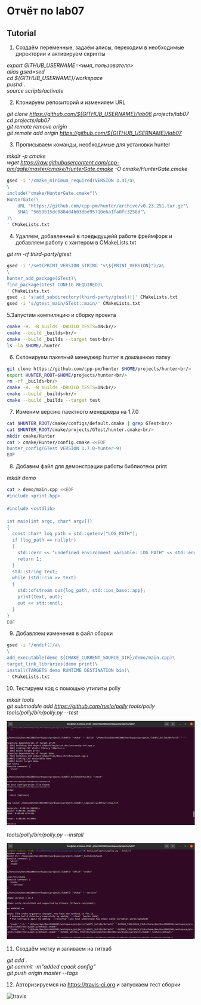 # Отчёт по lab07

## Tutorial

1. Создаём переменные, задаём алисы, переходим в необходимые директории и активируем скрипты

_export GITHUB_USERNAME=<имя_пользователя><br/>
alias gsed=sed<br/>
cd ${GITHUB_USERNAME}/workspace<br/>
pushd .<br/>
source scripts/activate_

2. Клонируем репозиторий и изменияем URL

_git clone https://github.com/${GITHUB_USERNAME}/lab06 projects/lab07<br/>
cd projects/lab07<br/>
git remote remove origin<br/>
git remote add origin https://github.com/${GITHUB_USERNAME}/lab07_

3. Прописываем команды, необходимые для установки hunter

_mkdir -p cmake<br/>
wget https://raw.githubusercontent.com/cpp-pm/gate/master/cmake/HunterGate.cmake -O cmake/HunterGate.cmake_
```sh
gsed -i '/cmake_minimum_required(VERSION 3.4)/a\
\
include("cmake/HunterGate.cmake")\
HunterGate(\
    URL "https://github.com/cpp-pm/hunter/archive/v0.23.251.tar.gz"\
    SHA1 "5659b15dc0884d4b03dbd95710e6a1fa0fc3258d"\
)\
' CMakeLists.txt
```

4. Удаляем, добавленный в предыдущейй работе фреймфорк и добавляем работу с хантером в CMakeLists.txt

_git rm -rf third-party/gtest_
```sh
gsed -i '/set(PRINT_VERSION_STRING "v\${PRINT_VERSION}")/a\
\
hunter_add_package(GTest)\
find_package(GTest CONFIG REQUIRED)\
' CMakeLists.txt
gsed -i 's|add_subdirectory(third-party/gtest)||' CMakeLists.txt
gsed -i 's/gtest_main/GTest::main/' CMakeLists.txt
```

5.Запустим компиляцию и сборку проекта

```sh
cmake -H. -B_builds -DBUILD_TESTS=ON<br/>
cmake --build _builds<br/>
cmake --build _builds --target test<br/>
ls -la $HOME/.hunter
```

6. Склонируем пакетный менеджер hunter в домашнюю папку

```sh
git clone https://github.com/cpp-pm/hunter $HOME/projects/hunter<br/>
export HUNTER_ROOT=$HOME/projects/hunter<br/>
rm -rf _builds<br/>
cmake -H. -B_builds -DBUILD_TESTS=ON<br/>
cmake --build _builds<br/>
cmake --build _builds --target test
```

7. Изменим версию паектного менеджера на 1.7.0

```sh
cat $HUNTER_ROOT/cmake/configs/default.cmake | grep GTest<br/>
cat $HUNTER_ROOT/cmake/projects/GTest/hunter.cmake<br/>
mkdir cmake/Hunter
cat > cmake/Hunter/config.cmake <<EOF
hunter_config(GTest VERSION 1.7.0-hunter-9)
EOF
```

8. Добавим файл для демонстрации работы библиотеки print

_mkdir demo_
```sh
cat > demo/main.cpp <<EOF
#include <print.hpp>

#include <cstdlib>

int main(int argc, char* argv[])
{
  const char* log_path = std::getenv("LOG_PATH");
  if (log_path == nullptr)
  {
    std::cerr << "undefined environment variable: LOG_PATH" << std::endl;
    return 1;
  }
  std::string text;
  while (std::cin >> text)
  {
    std::ofstream out{log_path, std::ios_base::app};
    print(text, out);
    out << std::endl;
  }
}
EOF
```

9. Добавляем изменения в файл сборки

```sh
gsed -i '/endif()/a\
\
add_executable(demo ${CMAKE_CURRENT_SOURCE_DIR}/demo/main.cpp)\
target_link_libraries(demo print)\
install(TARGETS demo RUNTIME DESTINATION bin)\
' CMakeLists.txt
```

10. Тестируем код с помощью утилиты polly

_mkdir tools<br/>
git submodule add https://github.com/ruslo/polly tools/polly<br/>
tools/polly/bin/polly.py --test_

![1](https://github.com/Dan10022002/lab07/blob/master/1.png)

_tools/polly/bin/polly.py --install_

![2](https://github.com/Dan10022002/lab07/blob/master/2.png)

11. Создаём метку и заливаем на гитхаб

_git add .<br/>
git commit -m"added cpack config"<br/>
git push origin master --tags_

12. Авторизируемся на  https://travis-ci.org и запускаем тест сборки

![travis](https://api.travis-ci.org/Dan10022002/lab07.svg?branch=master&status=passed)
